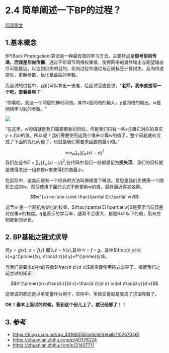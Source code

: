 # 2.4 简单阐述一下BP的过程？

[阅读原文](https://mp.weixin.qq.com/s?__biz=MzkzNDIxMzE1NQ==&mid=2247485716&idx=2&sn=24fd90e81e4265a7b0e7eaf24ae71ce1&chksm=c241ea58f536634ee9d42e19234c79cca4584e066ce5904ddd67d757ccb1dfc3a1fae0481e4f&scene=178&cur_album_id=1860258784426672132#rd)


## 1.基本概念

BP(Back Propogation)算法是一种最有效的学习方法，主要特点是**信号前向传递，而误差后向传播**，通过不断调节网络权重值，使得网络的最终输出与期望输出尽可能接近，以达到训练的目的。前向过程中通过与正确标签计算损失，反向传递损失，更新参数，优化至最后的参数。

而面试的过程中，我们可以拿出一支笔，给面试官直接说，“**老师，我来直接写一个吧，您看看呗？**”



“你看哈，我这一个两层的神经网络。其中$x$是网络的输入，$y$是网络的输出，$w$是网络学习到的参数。"

![](https://files.mdnice.com/user/6935/3aecd566-c4b4-40ec-bea0-628dd24ac990.png)


“在这里，$w$的值就是我们需要更新的目标，但是我们只有一些$x$与跟它对应的真实$y=f(x)$的值，所以呢？我们需要使用这两个值来计算$w$的值了，整个问题就转变成了下面的优化问题了，也就是我们需要求函数的最小值。”


$$
\min _{w} \sum_{x}\left\|f_{w}(x)-y\right\|^{2}
$$
我们在这令$E=\sum_{x}\left\|f_{w}(x)-y\right\|^{2}$,在代码中我们一般都是记为**损失项**。我们的目标就是使得求出一组参数$w$来使得$E$的值最小。

在实际中，这类问题有一个经典的方法叫做梯度下降法。意思是我们先使用一个随机生成的$w$，然后使用下面的公式不断更新$w$的值，最终逼近真实效果。

$$w^{+}=w-\eta \cdot \frac{\partial E}{\partial w}$$

这里$w$ 是一个随机初始化的权重，$\frac{\partial E}{\partial w}$是表示当前误差对权重$w$的梯度。$\eta$是表示的学习率，通常不会很大，都是0.01以下的值，用来控制更新的步长。



## 2. BP基础之链式求导

若$y=g(x)$, $z=f(y)$,那么$z=h(x)$,其中 $h=f \circ g$。其中$\frac{d y}{d x}=g^{\prime}(x), \frac{d z}{d y}=f^{\prime}(y)$。

当我们需要求$z$对$x$的导数$\frac{d z}{d x}$就需要使用链式求导了。根据我们之前学过的知识：

$$h^{\prime}(x)=\frac{d z}{d x}=\frac{d z}{d y} \cdot \frac{d y}{d x}$$

这里说的都还是以单变量作为例子，实际中，多维变量就是变成了求偏导数了。

**OK！基本上面试的时候，答到这个份儿上了，就已经够了！！**

## 3. 参考
- https://blog.csdn.net/qq_43196058/article/details/102670461
- https://zhuanlan.zhihu.com/p/40378224
- https://zhuanlan.zhihu.com/p/21407711
